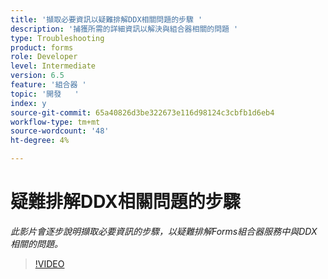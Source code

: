 ```yaml
---
title: '擷取必要資訊以疑難排解DDX相關問題的步驟 '
description: '捕獲所需的詳細資訊以解決與組合器相關的問題 '
type: Troubleshooting
product: forms
role: Developer
level: Intermediate
version: 6.5
feature: '組合器 '
topic: '開發   '
index: y
source-git-commit: 65a40826d3be322673e116d98124c3cbfb1d6eb4
workflow-type: tm+mt
source-wordcount: '48'
ht-degree: 4%

---
```



# 疑難排解DDX相關問題的步驟

*此影片會逐步說明擷取必要資訊的步驟，以疑難排解Forms組合器服務中與DDX相關的問題。*

>[!VIDEO](https://video.tv.adobe.com/v/335517?quality=9&learn=on)
